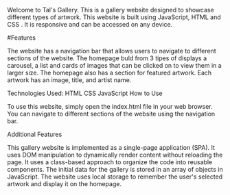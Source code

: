Welcome to Tal's Gallery. This is a gallery website designed to showcase different types of artwork. This website is built using JavaScript, HTML and CSS . It is responsive and can be accessed on any device.

#Features

The website has a navigation bar that allows users to navigate to different sections of the website.
The homepage buld from 3 tipes of displays a carousel, a list and cards of images that can be clicked on to view them in a larger size.
The homepage also has a section for featured artwork. Each artwork has an image, title, and artist name.

Technologies Used:
HTML
CSS
JavaScript
How to Use

To use this website, simply open the index.html file in your web browser. You can navigate to different sections of the website using the navigation bar.

Additional Features

This gallery website is implemented as a single-page application (SPA).
It uses DOM manipulation to dynamically render content without reloading the page.
It uses a class-based approach to organize the code into reusable components.
The initial data for the gallery is stored in an array of objects in JavaScript.
The website uses local storage to remember the user's selected artwork and display it on the homepage.
